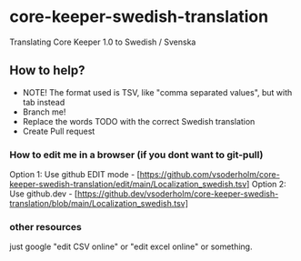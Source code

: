 # core-keeper-swedish-translation
Translating Core Keeper 1.0 to Swedish / Svenska

## How to help?
- NOTE! The format used is TSV, like "comma separated values", but with tab instead
- Branch me!
- Replace the words TODO with the correct Swedish translation
- Create Pull request

### How to edit me in a browser (if you dont want to git-pull)
Option 1: Use github EDIT mode - [https://github.com/vsoderholm/core-keeper-swedish-translation/edit/main/Localization_swedish.tsv]
Option 2: Use github.dev - [https://github.dev/vsoderholm/core-keeper-swedish-translation/blob/main/Localization_swedish.tsv]

### other resources
just google "edit CSV online" or "edit excel online" or something.
